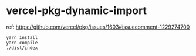 # vercel-pkg-dynamic-import

ref: https://github.com/vercel/pkg/issues/1603#issuecomment-1229274700

```
yarn install
yarn compile
./dist/index
```
